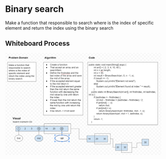 # Binary search
<!-- Description of the challenge -->
Make a function that responsible to search where is the index of specific element and return the index using the binary search
## Whiteboard Process
<!-- Embedded whiteboard image -->
![image](array-binary-search.png)

<!-- ## Approach & Efficiency -->
<!-- What approach did you take? Discuss Why. What is the Big O space/time for this approach? -->